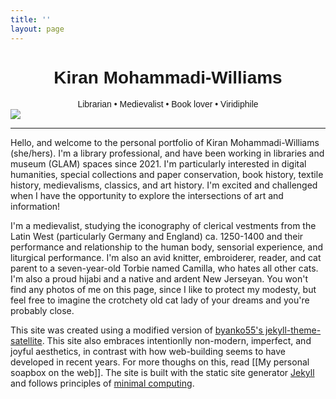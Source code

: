 ```yaml
---
title: ''
layout: page
---
```

<style>
  .welcome-div {
  font-family:'Caveat', sans-serif;
  text-align:center;
}
</style>
<div class="welcome-div">
  
<h1>Kiran Mohammadi-Williams</h1>
Librarian • Medievalist • Book lover • Viridiphile

</div>

<img src="https://kam535.github.io/assets/img/banner.png">
<hr>
Hello, and welcome to the personal portfolio of Kiran Mohammadi-Williams (she/hers). I'm a library professional, and have been working in libraries and museum (GLAM) spaces since 2021. I'm particularly interested in digital humanities, special collections and paper conservation, book history, textile history, medievalisms, classics, and art history. I'm excited and challenged when I have the opportunity to explore the intersections of art and information!

I'm a medievalist, studying the iconography of clerical vestments from the Latin West (particularly Germany and England) ca. 1250-1400 and their performance and relationship to the human body, sensorial experience, and liturgical performance. I'm also an avid knitter, embroiderer, reader, and cat parent to a seven-year-old Torbie named Camilla, who hates all other cats. I'm also a proud hijabi and a native and ardent New Jerseyan. You won't find any photos of me on this page, since I like to protect my modesty, but feel free to imagine the crotchety old cat lady of your dreams and you're probably close.

This site was created using a modified version of <a href="https://github.com/byanko55/jekyll-theme-satellite">byanko55's jekyll-theme-satellite</a>. This site also embraces intentionlly non-modern, imperfect, and joyful aesthetics, in contrast with how web-building seems to have developed in recent years. For more thoughs on this, read [[My personal soapbox on the web]]. The site is built with the static site generator [Jekyll](https://jekyllrb.com) and follows principles of [minimal computing](https://go-dh.github.io/mincomp/about/).
